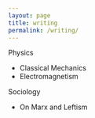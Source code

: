 ```yaml
---
layout: page
title: writing
permalink: /writing/
---
```


Physics

- Classical Mechanics
- Electromagnetism

Sociology

- On Marx and Leftism